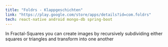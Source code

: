```yaml
---
title: "Foldrs - Klappgeschichten"
link: "https://play.google.com/store/apps/details?id=com.foldrs"
tech: react-native android mongo-db spring-boot
---
```


In Fractal-Squares you can create images by recursively subdividing either squares or triangles and transform into one another